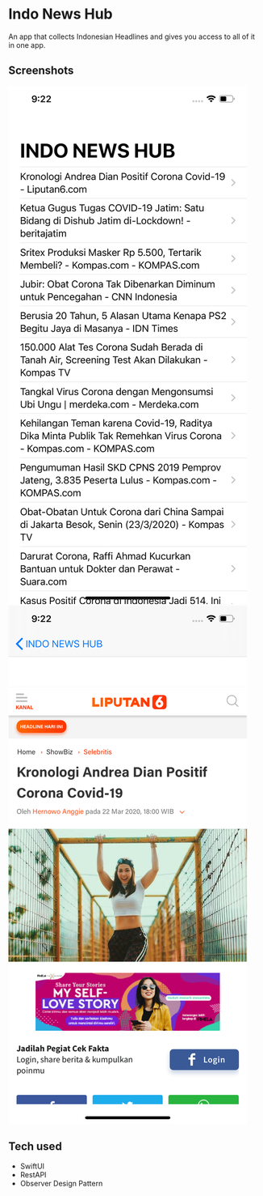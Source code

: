 #  Indo News Hub
An app that collects Indonesian Headlines and gives you access to all of it in one app.
## Screenshots
![Home Screen](https://raw.githubusercontent.com/gkuwanto/IndoNewsHub/master/Screenshots/Home.png)
![Detail View](https://raw.githubusercontent.com/gkuwanto/IndoNewsHub/master/Screenshots/Detail.png)
## Tech used
* SwiftUI
* RestAPI
* Observer Design Pattern
